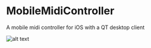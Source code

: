 # MobileMidiController
A mobile midi controller for iOS with a QT desktop client

![alt text](https://raw.githubusercontent.com/xaanimus/MobileMidiController/master/images/screenshot1.PNG)
